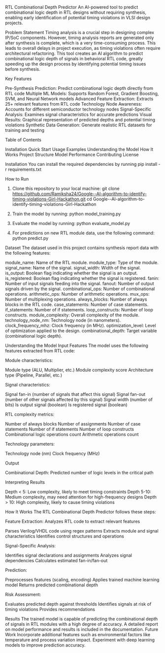 RTL Combinational Depth Predictor
An AI-powered tool to predict combinational logic depth in RTL designs without requiring synthesis, enabling early identification of potential timing violations in VLSI design projects.

Problem Statement
Timing analysis is a crucial step in designing complex IP/SoC components. However, timing analysis reports are generated only after synthesis is complete, which is a very time-consuming process. This leads to overall delays in project execution, as timing violations often require architectural refactoring.
This tool creates an AI algorithm to predict combinational logic depth of signals in behavioral RTL code, greatly speeding up the design process by identifying potential timing issues before synthesis.

Key Features

Pre-Synthesis Prediction: Predict combinational logic depth directly from RTL code
Multiple ML Models: Supports Random Forest, Gradient Boosting, SVM, and Neural Network models
Advanced Feature Extraction: Extracts 25+ relevant features from RTL code
Technology Node Awareness: Accounts for different semiconductor technology nodes
Signal-Specific Analysis: Examines signal characteristics for accurate predictions
Visual Results: Graphical representation of predicted depths and potential timing violations
Synthetic Data Generation: Generate realistic RTL datasets for training and testing

Table of Contents

Installation
Quick Start
Usage Examples
Understanding the Model
How It Works
Project Structure
Model Performance
Contributing
License

Installation
You can install the required dependencies by running
pip install -r requirements.txt

How to Run

1. Clone this repository to your local machine:
git clone https://github.com/Ramiksha24/Google--AI-algorithm-to-identify-timing-violations-Girl-Hackathon.git
cd Google--AI-algorithm-to-identify-timing-violations-Girl-Hackathon

2. Train the model by running:
python model_training.py

3. Evaluate the model by running:
python evaluate_model.py

4. For predictions on new RTL module data, use the following command:
python predict.py

Dataset
The dataset used in this project contains synthesis report data with the following features:

module_name: Name of the RTL module.
module_type: Type of the module.
signal_name: Name of the signal.
signal_width: Width of the signal.
is_output: Boolean flag indicating whether the signal is an output.
is_registered: Boolean flag indicating whether the signal is registered.
fanin: Number of input signals feeding into the signal.
fanout: Number of output signals driven by the signal.
combinational_ops: Number of combinational operations.
arithmetic_ops: Number of arithmetic operations.
mux_ops: Number of multiplexing operations.
always_blocks: Number of always blocks in the RTL code.
case_statements: Number of case statements.
if_statements: Number of if statements.
loop_constructs: Number of loop constructs.
module_complexity: Overall complexity of the module.
technology_node_nm: Technology node (in nanometers).
clock_frequency_mhz: Clock frequency (in MHz).
optimization_level: Level of optimization applied to the design.
combinational_depth: Target variable (combinational logic depth).

Understanding the Model
Input Features
The model uses the following features extracted from RTL code:

Module characteristics:

Module type (ALU, Multiplier, etc.)
Module complexity score
Architecture type (Pipeline, Parallel, etc.)


Signal characteristics:

Signal fan-in (number of signals that affect this signal)
Signal fan-out (number of other signals affected by this signal)
Signal width (number of bits)
Is output signal (boolean)
Is registered signal (boolean)


RTL complexity metrics:

Number of always blocks
Number of assignments
Number of case statements
Number of if statements
Number of loop constructs
Combinational logic operations count
Arithmetic operations count


Technology parameters:

Technology node (nm)
Clock frequency (MHz)

Output

Combinational Depth: Predicted number of logic levels in the critical path

Interpreting Results

Depth < 5: Low complexity, likely to meet timing constraints
Depth 5-10: Medium complexity, may need attention for high-frequency designs
Depth > 10: High complexity, likely to cause timing violations

How It Works
The RTL Combinational Depth Predictor follows these steps:

Feature Extraction: Analyzes RTL code to extract relevant features

Parses Verilog/VHDL code using regex patterns
Extracts module and signal characteristics
Identifies control structures and operations


Signal-Specific Analysis:

Identifies signal declarations and assignments
Analyzes signal dependencies
Calculates estimated fan-in/fan-out


Prediction:

Preprocesses features (scaling, encoding)
Applies trained machine learning model
Returns predicted combinational depth


Risk Assessment:

Evaluates predicted depth against thresholds
Identifies signals at risk of timing violations
Provides recommendations

Results
The trained model is capable of predicting the combinational depth of signals in RTL modules with a high degree of accuracy.
A detailed report on model performance and results is included in the documentation.
Future Work
Incorporate additional features such as environmental factors like temperature and process variation impact.
Experiment with deep learning models to improve prediction accuracy.





